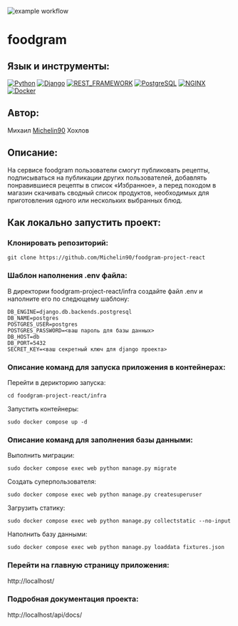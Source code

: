 ![example workflow](https://github.com/Michelin90/foodgram-project-react/actions/workflows/main.yml/badge.svg?style=for-the-badge)
# foodgram

## Язык и инструменты:
[![Python](https://img.shields.io/badge/Python-3.9-blue?style=for-the-badge&logo=python)](https://www.python.org/)
[![Django](https://img.shields.io/badge/Django-3.2-blue?style=for-the-badge&logo=django)](https://www.djangoproject.com/)
[![REST_FRAMEWORK](https://img.shields.io/badge/Django_REST_framework-3.12-blue?style=for-the-badge&logo=django)](https://www.django-rest-framework.org/)
[![PostgreSQL](https://img.shields.io/badge/PostgreSQL-13.0-blue?style=for-the-badge&logo=postgresql)](https://www.postgresql.org/)
[![NGINX](https://img.shields.io/badge/NGINX-1.19-blue?style=for-the-badge&logo=nginx)](https://nginx.org/ru/)
[![Docker](https://img.shields.io/badge/Docker-gray?style=for-the-badge&logo=docker)](https://www.docker.com/)

## Автор:

Михаил [Michelin90](https://github.com/Michelin90) Хохлов

## Описание:

На сервисе foodgram пользователи смогут публиковать рецепты, 
подписываться на публикации других пользователей, 
добавлять понравившиеся рецепты в список «Избранное», 
а перед походом в магазин скачивать сводный список продуктов, 
необходимых для приготовления одного или нескольких выбранных блюд.

## Как  локально запустить проект:

### Клонировать репозиторий:

```
git clone https://github.com/Michelin90/foodgram-project-react
```

### Шаблон наполнения .env файла:

В директории foodgram-project-react/infra создайте файл .env и наполните его по следющему шаблону:

```
DB_ENGINE=django.db.backends.postgresql
DB_NAME=postgres
POSTGRES_USER=postgres
POSTGRES_PASSWORD=<ваш пароль для базы данных>
DB_HOST=db
DB_PORT=5432
SECRET_KEY=<ваш секретный ключ для django проекта>
```

### Описание команд для запуска приложения в контейнерах:

Перейти в дерикторию запуска:

```
cd foodgram-project-react/infra
```

Запустить контейнеры:

```
sudo docker compose up -d
```

### Описание команд для заполнения базы данными:

Выполнить миграции:

```
sudo docker compose exec web python manage.py migrate
```
Создать суперпользователя:

```
sudo docker compose exec web python manage.py createsuperuser
```

Загрузить статику:

```
sudo docker compose exec web python manage.py collectstatic --no-input
```

Наполнить базу данными:
```
sudo docker compose exec web python manage.py loaddata fixtures.json
```

### Перейти на главную страницу приложения:
http://localhost/

### Подробная документация проекта:
http://localhost/api/docs/

